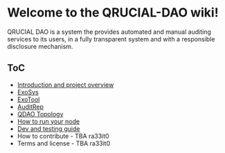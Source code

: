 # Welcome to the QRUCIAL-DAO wiki!

QRUCIAL DAO is a system the provides automated and manual auditing services to its users, in a fully transparent system and with a responsible disclosure mechanism.

## ToC

* [Introduction and project overview](https://github.com/Qrucial/QRUCIAL-DAO/wiki)
* [ExoSys](https://github.com/Qrucial/QRUCIAL-DAO/wiki/ExoSys)
* [ExoTool](https://github.com/Qrucial/QRUCIAL-DAO/wiki/ExoTool)
* [AuditRep](https://github.com/Qrucial/QRUCIAL-DAO/wiki/Auditrep)
* [QDAO Topology](https://github.com/Qrucial/QRUCIAL-DAO/wiki/QDAO-Topology)
* [How to run your node](https://github.com/Qrucial/QRUCIAL-DAO/wiki/How-to-run-your-own-node)
* [Dev and testing guide](https://github.com/Qrucial/QRUCIAL-DAO/wiki/Development-and-testing-guide)
* How to contribute - TBA ra33it0
* Terms and license - TBA ra33it0